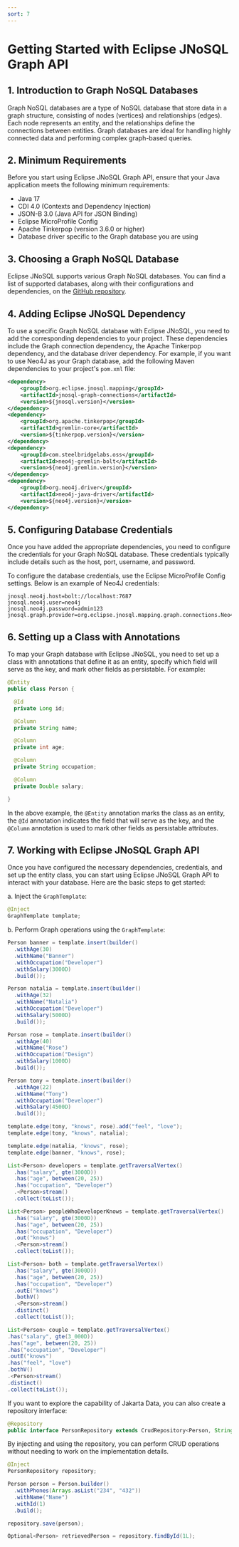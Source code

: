 ```yaml
---
sort: 7
---
```


# Getting Started with Eclipse JNoSQL Graph API

## 1. Introduction to Graph NoSQL Databases
Graph NoSQL databases are a type of NoSQL database that store data in a graph structure, consisting of nodes (vertices) and relationships (edges). Each node represents an entity, and the relationships define the connections between entities. Graph databases are ideal for handling highly connected data and performing complex graph-based queries.

## 2. Minimum Requirements
Before you start using Eclipse JNoSQL Graph API, ensure that your Java application meets the following minimum requirements:
- Java 17
- CDI 4.0 (Contexts and Dependency Injection)
- JSON-B 3.0 (Java API for JSON Binding)
- Eclipse MicroProfile Config
- Apache Tinkerpop (version 3.6.0 or higher)
- Database driver specific to the Graph database you are using

## 3. Choosing a Graph NoSQL Database
Eclipse JNoSQL supports various Graph NoSQL databases. You can find a list of supported databases, along with their configurations and dependencies, on the [GitHub repository](https://github.com/eclipse/jnosql-extensions#graph-connections).

## 4. Adding Eclipse JNoSQL Dependency
To use a specific Graph NoSQL database with Eclipse JNoSQL, you need to add the corresponding dependencies to your project. These dependencies include the Graph connection dependency, the Apache Tinkerpop dependency, and the database driver dependency. For example, if you want to use Neo4J as your Graph database, add the following Maven dependencies to your project's `pom.xml` file:

```xml
<dependency>
    <groupId>org.eclipse.jnosql.mapping</groupId>
    <artifactId>jnosql-graph-connections</artifactId>
    <version>${jnosql.version}</version>
</dependency>
<dependency>
    <groupId>org.apache.tinkerpop</groupId>
    <artifactId>gremlin-core</artifactId>
    <version>${tinkerpop.version}</version>
</dependency>
<dependency>
    <groupId>com.steelbridgelabs.oss</groupId>
    <artifactId>neo4j-gremlin-bolt</artifactId>
    <version>${neo4j.gremlin.version}</version>
</dependency>
<dependency>
    <groupId>org.neo4j.driver</groupId>
    <artifactId>neo4j-java-driver</artifactId>
    <version>${neo4j.version}</version>
</dependency>
```

## 5. Configuring Database Credentials
Once you have added the appropriate dependencies, you need to configure the credentials for your Graph NoSQL database. These credentials typically include details such as the host, port, username, and password.

To configure the database credentials, use the Eclipse MicroProfile Config settings. Below is an example of Neo4J credentials:

```
jnosql.neo4j.host=bolt://localhost:7687
jnosql.neo4j.user=neo4j
jnosql.neo4j.password=admin123
jnosql.graph.provider=org.eclipse.jnosql.mapping.graph.connections.Neo4JGraphConfiguration
```

## 6. Setting up a Class with Annotations
To map your Graph database with Eclipse JNoSQL, you need to set up a class with annotations that define it as an entity, specify which field will serve as the key, and mark other fields as persistable. For example:

```java
@Entity
public class Person {

  @Id
  private Long id;

  @Column
  private String name;

  @Column
  private int age;

  @Column
  private String occupation;

  @Column
  private Double salary;

}
```

In the above example, the `@Entity` annotation marks the class as an entity, the `@Id` annotation indicates the field that will serve as the key, and the `@Column` annotation is used to mark other fields as persistable attributes.

## 7. Working with Eclipse JNoSQL Graph API
Once you have configured the necessary dependencies, credentials, and set up the entity class, you can start using Eclipse JNoSQL Graph API to interact with your database. Here are the basic steps to get started:

a. Inject the `GraphTemplate`:
```java
@Inject
GraphTemplate template;
```

b. Perform Graph operations using the `GraphTemplate`:
```java
Person banner = template.insert(builder()
  .withAge(30)
  .withName("Banner")
  .withOccupation("Developer")
  .withSalary(3000D)
  .build());

Person natalia = template.insert(builder()
  .withAge(32)
  .withName("Natalia")
  .withOccupation("Developer")
  .withSalary(5000D)
  .build());

Person rose = template.insert(builder()
  .withAge(40)
  .withName("Rose")
  .withOccupation("Design")
  .withSalary(1000D)
  .build());

Person tony = template.insert(builder()
  .withAge(22)
  .withName("Tony")
  .withOccupation("Developer")
  .withSalary(4500D)
  .build());

template.edge(tony, "knows", rose).add("feel", "love");
template.edge(tony, "knows", natalia);

template.edge(natalia, "knows", rose);
template.edge(banner, "knows", rose);

List<Person> developers = template.getTraversalVertex()
  .has("salary", gte(3000D))
  .has("age", between(20, 25))
  .has("occupation", "Developer")
  .<Person>stream()
  .collect(toList());

List<Person> peopleWhoDeveloperKnows = template.getTraversalVertex()
  .has("salary", gte(3000D))
  .has("age", between(20, 25))
  .has("occupation", "Developer")
  .out("knows")
  .<Person>stream()
  .collect(toList());

List<Person> both = template.getTraversalVertex()
  .has("salary", gte(3000D))
  .has("age", between(20, 25))
  .has("occupation", "Developer")
  .outE("knows")
  .bothV()
  .<Person>stream()
  .distinct()
  .collect(toList());

List<Person> couple = template.getTraversalVertex()
.has("salary", gte(3_000D))
.has("age", between(20, 25))
.has("occupation", "Developer")
.outE("knows")
.has("feel", "love")
.bothV()
.<Person>stream()
.distinct()
.collect(toList());
```


If you want to explore the capability of Jakarta Data, you can also create a repository interface:


```java
@Repository
public interface PersonRepository extends CrudRepository<Person, String> {}

```
By injecting and using the repository, you can perform CRUD operations without needing to work on the implementation details.


```java
@Inject
PersonRepository repository;

Person person = Person.builder()
  .withPhones(Arrays.asList("234", "432"))
  .withName("Name")
  .withId(1)
  .build();

repository.save(person);

Optional<Person> retrievedPerson = repository.findById(1L);
```
